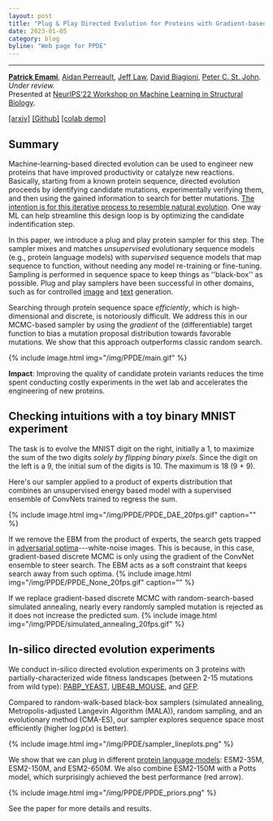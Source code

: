 ```yaml
---
layout: post
title: "Plug & Play Directed Evolution for Proteins with Gradient-based Discrete MCMC"
date: 2023-01-05
category: blog
byline: "Web page for PPDE"
---
```


<script type="text/javascript" async
  src="https://cdn.mathjax.org/mathjax/latest/MathJax.js?config=TeX-MML-AM_CHTML">
</script>

<script type="text/x-mathjax-config">
MathJax.Hub.Config({
  TeX: { equationNumbers: { autoNumber: "AMS" } },
  tex2jax: {inlineMath: [['$','$'], ['\\(','\\)']]}
});
</script>

---
[**Patrick Emami**](https://pemami4911.github.io), [Aidan Perreault](https://dblp.org/pid/230/7966.html), [Jeff Law](https://scholar.google.com/citations?user=N4r7gmAAAAAJ&hl=en&oi=ao), [David Biagioni](https://scholar.google.com/citations?user=971GyxQAAAAJ&hl=en&oi=sra), [Peter C. St. John](https://pcstj.com/cv/). *Under review.*  
Presented at [NeurIPS'22 Workshop on Machine Learning in Structural Biology](https://www.mlsb.io/).

[[arxiv]](https://arxiv.org/abs/2212.09925) [[Github]](https://github.com/pemami4911/ppde) [[colab demo]](https://colab.research.google.com/drive/1s3heukQga1ShfxrAMRxNtZFfSwu_D_m7?usp=sharing)


## Summary

Machine-learning-based directed evolution can be used to engineer new proteins that have improved productivity or catalyze new reactions. Basically, starting from a known protein sequence, directed evolution proceeds by identifying candidate mutations, experimentally verifying them, and then using the gained information to search for better mutations. [The intention is for this iterative process to resemble natural evolution](http://www.cheme.caltech.edu/groups/fha/old_website_2011_06_08/Arnold_ACR_1998.pdf). One way ML can help streamline this design loop is by optimizing the candidate indentification step.

In this paper, we introduce a plug and play protein sampler for this step. The sampler mixes and matches *unsupervised* evolutionary sequence models (e.g., protein language models) with *supervised* sequence models that map sequence to function, without needing any model re-training or fine-tuning. Sampling is performed in sequence space to keep things as ''black-box'' as possible. Plug and play samplers have been successful in other domains, such as for controlled [image](https://openaccess.thecvf.com/content_cvpr_2017/html/Nguyen_Plug__Play_CVPR_2017_paper.html) and [text](https://arxiv.org/abs/1912.02164) generation.

Searching through protein sequence space *efficiently*, which is high-dimensional and discrete, is notoriously difficult. We address this in our MCMC-based sampler by using the *gradient* of the (differentiable) target function to bias a mutation proposal distribution towards favorable mutations. We show that this approach outperforms classic random search.

{%
    include image.html
    img="/img/PPDE/main.gif"
%}

**Impact**: Improving the quality of candidate protein variants reduces the time spent conducting costly experiments in the wet lab and accelerates the engineering of new proteins.

## Checking intuitions with a toy binary MNIST experiment

The task is to evolve the MNIST digit on the right, initially a 1, to maximize the sum of the two digits *solely by flipping binary pixels*. Since the digit on the left is a 9, the initial sum of the digits is 10. The maximum is 18 (9 + 9).

Here's our sampler applied to a product of experts distribution that combines an unsupervised energy based model with a supervised ensemble of ConvNets trained to regress the sum.

{%
    include image.html
    img="/img/PPDE/PPDE_DAE_20fps.gif"
    caption=""
%}

If we remove the EBM from the product of experts, the search gets trapped in [adversarial optima](https://arxiv.org/abs/1312.6199)---white-noise images. This is because, in this case, gradient-based discrete MCMC is only using the gradient of the ConvNet ensemble to steer search. The EBM acts as a soft constraint that keeps search away from such optima.
{%
    include image.html
    img="/img/PPDE/PPDE_None_20fps.gif"
    caption=""
%}

If we replace gradient-based discrete MCMC with random-search-based simulated annealing, nearly every randomly sampled mutation is rejected as it does not increase the predicted sum.
{%
    include image.html
    img="/img/PPDE/simulated_annealing_20fps.gif"
%}

## In-silico directed evolution experiments

We conduct in-silico directed evolution experiments on 3 proteins with partially-characterized wide fitness landscapes (between 2-15 mutations from wild type): [PABP_YEAST](https://www.uniprot.org/uniprot/P04147), [UBE4B_MOUSE](https://www.uniprot.org/uniprotkb/Q9ES00/entry), and [GFP](https://www.uniprot.org/uniprotkb/P42212/entry).

Compared to random-walk-based black-box samplers (simulated annealing, Metropolis-adjusted Langevin Algorithm (MALA)), random sampling, and an evolutionary method (CMA-ES), our sampler explores sequence space most efficiently (higher $\log p(x)$ is better).

{%
    include image.html
    img="/img/PPDE/sampler_lineplots.png"
%}

We show that we can plug in different [protein language models](https://www.biorxiv.org/content/10.1101/2022.07.20.500902v3): ESM2-35M, ESM2-150M, and ESM2-650M. We also combine ESM2-150M with a Potts model, which surprisingly achieved the best performance (red arrow).

{%
    include image.html
    img="/img/PPDE/PPDE_priors.png"
%}

See the paper for more details and results.